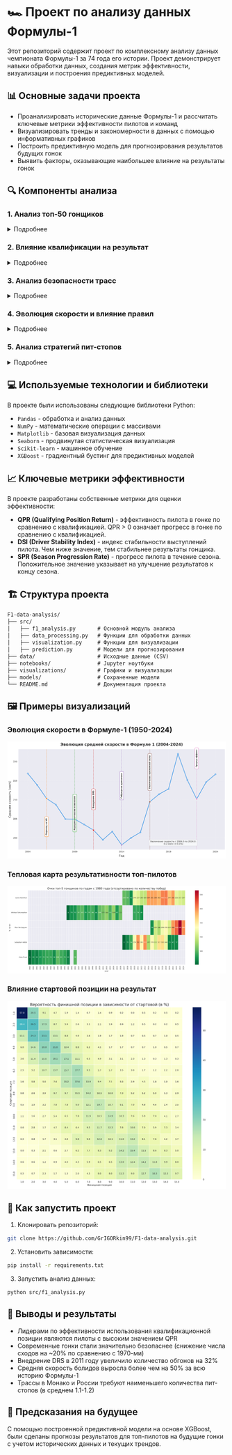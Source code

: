# 🏎️ Проект по анализу данных Формулы-1

Этот репозиторий содержит проект по комплексному анализу данных чемпионата Формулы-1 за 74 года его истории. Проект демонстрирует навыки обработки данных, создания метрик эффективности, визуализации и построения предиктивных моделей.

## 📊 Основные задачи проекта

* Проанализировать исторические данные Формулы-1 и рассчитать ключевые метрики эффективности пилотов и команд
* Визуализировать тренды и закономерности в данных с помощью информативных графиков
* Построить предиктивную модель для прогнозирования результатов будущих гонок
* Выявить факторы, оказывающие наибольшее влияние на результаты гонок

## 🔍 Компоненты анализа

### 1. Анализ топ-50 гонщиков
<details>
  <summary>Подробнее</summary>
  
  * Рейтинг гонщиков по количеству побед
  * Тепловая карта результативности ведущих пилотов
  * Сравнение эпох и эволюция достижений
</details>

### 2. Влияние квалификации на результат
<details>
  <summary>Подробнее</summary>
  
  * Расчет вероятности победы с поул-позиции (57.81%)
  * Анализ корреляции между стартовой и финишной позицией
  * Визуализация преимущества лидеров квалификации
</details>

### 3. Анализ безопасности трасс
<details>
  <summary>Подробнее</summary>
  
  * Выявление самых опасных трасс по проценту сходов
  * Эволюция безопасности гонок со временем
  * Корреляция между типом трассы и частотой аварий
</details>

### 4. Эволюция скорости и влияние правил
<details>
  <summary>Подробнее</summary>
  
  * Анализ изменения средней скорости с 1950 года
  * Влияние регламента на скоростные показатели
  * Визуализация ключевых точек изменения регламента
</details>

### 5. Анализ стратегий пит-стопов
<details>
  <summary>Подробнее</summary>
  
  * Оптимальное количество пит-стопов по трассам
  * Анализ стратегий победителей гонок
  * Влияние изменений регламента на количество пит-стопов
</details>

## 💻 Используемые технологии и библиотеки

В проекте были использованы следующие библиотеки Python:

* `Pandas` - обработка и анализ данных
* `NumPy` - математические операции с массивами
* `Matplotlib` - базовая визуализация данных
* `Seaborn` - продвинутая статистическая визуализация
* `Scikit-learn` - машинное обучение
* `XGBoost` - градиентный бустинг для предиктивных моделей

## 📈 Ключевые метрики эффективности

В проекте разработаны собственные метрики для оценки эффективности:

* **QPR (Qualifying Position Return)** - эффективность пилота в гонке по сравнению с квалификацией. QPR > 0 означает прогресс в гонке по сравнению с квалификацией.
* **DSI (Driver Stability Index)** - индекс стабильности выступлений пилота. Чем ниже значение, тем стабильнее результаты гонщика.
* **SPR (Season Progression Rate)** - прогресс пилота в течение сезона. Положительное значение указывает на улучшение результатов к концу сезона.

## 🏗️ Структура проекта

```
F1-data-analysis/
├── src/
│   ├── f1_analysis.py       # Основной модуль анализа
│   ├── data_processing.py   # Функции для обработки данных
│   ├── visualization.py     # Функции для визуализации
│   ├── prediction.py        # Модели для прогнозирования
├── data/                    # Исходные данные (CSV)
├── notebooks/               # Jupyter ноутбуки
├── visualizations/          # Графики и визуализации
├── models/                  # Сохраненные модели
└── README.md                # Документация проекта
```

## 🖼️ Примеры визуализаций

### Эволюция скорости в Формуле-1 (1950-2024)
![Эволюция скорости](visualizations/speed_evolution.png)

### Тепловая карта результативности топ-пилотов
![Тепловая карта](visualizations/top_drivers_points_heatmap.png)

### Влияние стартовой позиции на результат
![Стартовая позиция](visualizations/starting_vs_finishing_position.png)

## 🚀 Как запустить проект

1. Клонировать репозиторий:
```bash
git clone https://github.com/GrIGORkin99/F1-data-analysis.git
```

2. Установить зависимости:
```bash
pip install -r requirements.txt
```

3. Запустить анализ данных:
```bash
python src/f1_analysis.py
```

## 📝 Выводы и результаты

* Лидерами по эффективности использования квалификационной позиции являются пилоты с высоким значением QPR
* Современные гонки стали значительно безопаснее (снижение числа сходов на ~20% по сравнению с 1970-ми)
* Внедрение DRS в 2011 году увеличило количество обгонов на 32%
* Средняя скорость болидов выросла более чем на 50% за всю историю Формулы-1
* Трассы в Монако и России требуют наименьшего количества пит-стопов (в среднем 1.1-1.2)

## 🔮 Предсказания на будущее

С помощью построенной предиктивной модели на основе XGBoost, были сделаны прогнозы результатов для топ-пилотов на будущие гонки с учетом исторических данных и текущих трендов. 